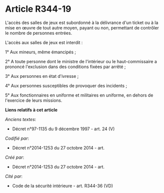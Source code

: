 # Article R344-19

L'accès des salles de jeux est subordonné à la délivrance d'un ticket ou à la mise en œuvre de tout autre moyen, payant ou
non, permettant de contrôler le nombre de personnes entrées.

L'accès aux salles de jeux est interdit :

1° Aux mineurs, même émancipés ;

2° A toute personne dont le ministre de l'intérieur ou le haut-commissaire a prononcé l'exclusion dans des conditions fixées
par arrêté ;

3° Aux personnes en état d'ivresse ;

4° Aux personnes susceptibles de provoquer des incidents ;

5° Aux fonctionnaires en uniforme et militaires en uniforme, en dehors de l'exercice de leurs missions.

**Liens relatifs à cet article**

_Anciens textes_:

  - Décret n°97-1135 du 9 décembre 1997 - art. 24 (V)

_Codifié par_:

  - Décret n°2014-1253 du 27 octobre 2014 - art.

_Créé par_:

  - Décret n°2014-1253 du 27 octobre 2014 - art.

_Cité par_:

  - Code de la sécurité intérieure - art. R344-36 (VD)
